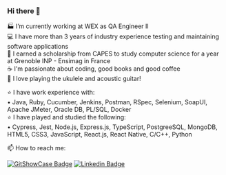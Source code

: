 ### Hi there 👋

🏭 I’m currently working at WEX as QA Engineer II  
💻 I have more than 3 years of industry experience testing and maintaining software applications  
🥐 I earned a scholarship from CAPES to study computer science for a year at Grenoble INP - Ensimag in France  
☕ I'm passionate about coding, good books and good coffee  
🎸 I love playing the ukulele and acoustic guitar!  

⭐ I have work experience with:  
• Java, Ruby, Cucumber, Jenkins, Postman, RSpec, Selenium, SoapUI, Apache JMeter, Oracle DB, PL/SQL, Docker  
⭐ I have played and studied the following:  
• Cypress, Jest, Node.js, Express.js, TypeScript, PostgreeSQL, MongoDB, HTML5, CSS3, JavaScript, React.js, React Native, C/C++, Python  
  
📫 How to reach me:  

[![GitShowCase Badge](https://img.shields.io/badge/GitShowCase-100000?style=for-the-badge&logo=github&logoColor=white)](https://www.gitshowcase.com/matheus-beck)
[![Linkedin Badge](https://img.shields.io/badge/LinkedIn-0077B5?style=for-the-badge&logo=linkedin&logoColor=white)](https://www.linkedin.com/in/matheus-beck/)  
